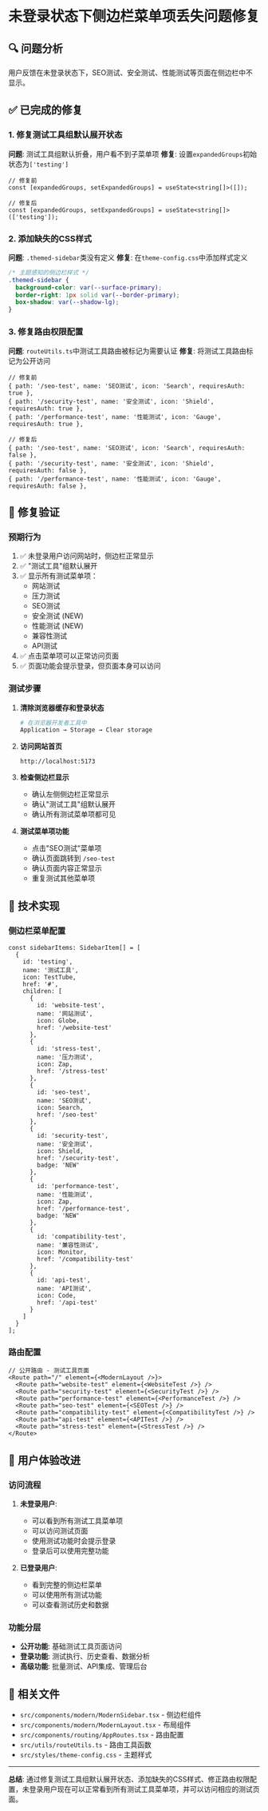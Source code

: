# 未登录状态下侧边栏菜单项丢失问题修复

## 🔍 问题分析

用户反馈在未登录状态下，SEO测试、安全测试、性能测试等页面在侧边栏中不显示。

## ✅ 已完成的修复

### 1. 修复测试工具组默认展开状态
**问题**: 测试工具组默认折叠，用户看不到子菜单项
**修复**: 设置`expandedGroups`初始状态为`['testing']`

```tsx
// 修复前
const [expandedGroups, setExpandedGroups] = useState<string[]>([]);

// 修复后
const [expandedGroups, setExpandedGroups] = useState<string[]>(['testing']);
```

### 2. 添加缺失的CSS样式
**问题**: `.themed-sidebar`类没有定义
**修复**: 在`theme-config.css`中添加样式定义

```css
/* 主题感知的侧边栏样式 */
.themed-sidebar {
  background-color: var(--surface-primary);
  border-right: 1px solid var(--border-primary);
  box-shadow: var(--shadow-lg);
}
```

### 3. 修复路由权限配置
**问题**: `routeUtils.ts`中测试工具路由被标记为需要认证
**修复**: 将测试工具路由标记为公开访问

```tsx
// 修复前
{ path: '/seo-test', name: 'SEO测试', icon: 'Search', requiresAuth: true },
{ path: '/security-test', name: '安全测试', icon: 'Shield', requiresAuth: true },
{ path: '/performance-test', name: '性能测试', icon: 'Gauge', requiresAuth: true },

// 修复后
{ path: '/seo-test', name: 'SEO测试', icon: 'Search', requiresAuth: false },
{ path: '/security-test', name: '安全测试', icon: 'Shield', requiresAuth: false },
{ path: '/performance-test', name: '性能测试', icon: 'Gauge', requiresAuth: false },
```

## 🎯 修复验证

### 预期行为
1. ✅ 未登录用户访问网站时，侧边栏正常显示
2. ✅ "测试工具"组默认展开
3. ✅ 显示所有测试菜单项：
   - 网站测试
   - 压力测试
   - SEO测试
   - 安全测试 (NEW)
   - 性能测试 (NEW)
   - 兼容性测试
   - API测试
4. ✅ 点击菜单项可以正常访问页面
5. ✅ 页面功能会提示登录，但页面本身可以访问

### 测试步骤
1. **清除浏览器缓存和登录状态**
   ```bash
   # 在浏览器开发者工具中
   Application → Storage → Clear storage
   ```

2. **访问网站首页**
   ```
   http://localhost:5173
   ```

3. **检查侧边栏显示**
   - 确认左侧侧边栏正常显示
   - 确认"测试工具"组默认展开
   - 确认所有测试菜单项都可见

4. **测试菜单项功能**
   - 点击"SEO测试"菜单项
   - 确认页面跳转到 `/seo-test`
   - 确认页面内容正常显示
   - 重复测试其他菜单项

## 🔧 技术实现

### 侧边栏菜单配置
```tsx
const sidebarItems: SidebarItem[] = [
  {
    id: 'testing',
    name: '测试工具',
    icon: TestTube,
    href: '#',
    children: [
      {
        id: 'website-test',
        name: '网站测试',
        icon: Globe,
        href: '/website-test'
      },
      {
        id: 'stress-test',
        name: '压力测试',
        icon: Zap,
        href: '/stress-test'
      },
      {
        id: 'seo-test',
        name: 'SEO测试',
        icon: Search,
        href: '/seo-test'
      },
      {
        id: 'security-test',
        name: '安全测试',
        icon: Shield,
        href: '/security-test',
        badge: 'NEW'
      },
      {
        id: 'performance-test',
        name: '性能测试',
        icon: Zap,
        href: '/performance-test',
        badge: 'NEW'
      },
      {
        id: 'compatibility-test',
        name: '兼容性测试',
        icon: Monitor,
        href: '/compatibility-test'
      },
      {
        id: 'api-test',
        name: 'API测试',
        icon: Code,
        href: '/api-test'
      }
    ]
  }
];
```

### 路由配置
```tsx
// 公开路由 - 测试工具页面
<Route path="/" element={<ModernLayout />}>
  <Route path="website-test" element={<WebsiteTest />} />
  <Route path="security-test" element={<SecurityTest />} />
  <Route path="performance-test" element={<PerformanceTest />} />
  <Route path="seo-test" element={<SEOTest />} />
  <Route path="compatibility-test" element={<CompatibilityTest />} />
  <Route path="api-test" element={<APITest />} />
  <Route path="stress-test" element={<StressTest />} />
</Route>
```

## 🚀 用户体验改进

### 访问流程
1. **未登录用户**:
   - 可以看到所有测试工具菜单项
   - 可以访问测试页面
   - 使用测试功能时会提示登录
   - 登录后可以使用完整功能

2. **已登录用户**:
   - 看到完整的侧边栏菜单
   - 可以使用所有测试功能
   - 可以查看测试历史和数据

### 功能分层
- **公开功能**: 基础测试工具页面访问
- **登录功能**: 测试执行、历史查看、数据分析
- **高级功能**: 批量测试、API集成、管理后台

## 📝 相关文件

- `src/components/modern/ModernSidebar.tsx` - 侧边栏组件
- `src/components/modern/ModernLayout.tsx` - 布局组件
- `src/components/routing/AppRoutes.tsx` - 路由配置
- `src/utils/routeUtils.ts` - 路由工具函数
- `src/styles/theme-config.css` - 主题样式

---

**总结**: 通过修复测试工具组默认展开状态、添加缺失的CSS样式、修正路由权限配置，未登录用户现在可以正常看到所有测试工具菜单项，并可以访问相应的测试页面。
